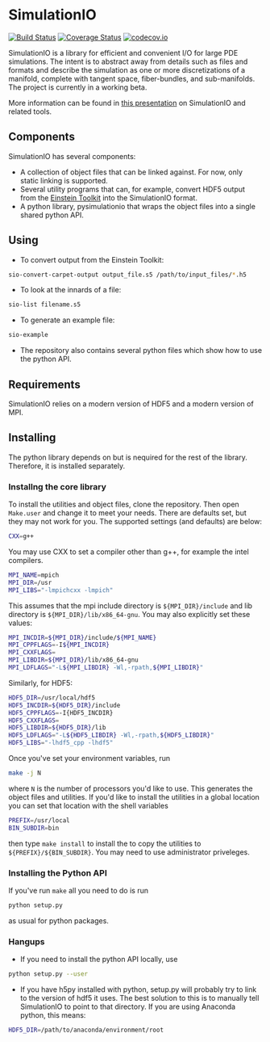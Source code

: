 # SimulationIO
[![Build Status](https://travis-ci.org/eschnett/SimulationIO.svg?branch=master)](https://travis-ci.org/eschnett/SimulationIO)
[![Coverage Status](https://coveralls.io/repos/eschnett/SimulationIO/badge.svg?branch=master&service=github)](https://coveralls.io/github/eschnett/SimulationIO?branch=master)
[![codecov.io](https://codecov.io/github/eschnett/SimulationIO/coverage.svg?branch=master)](https://codecov.io/github/eschnett/SimulationIO?branch=master)

SimulationIO is a library for efficient and convenient I/O for large
PDE simulations. The intent is to abstract away from details such as
files and formats and describe the simulation as one or more
discretizations of a manifold, complete with tangent space,
fiber-bundles, and sub-manifolds. The project is currently in a
working beta.

More information can be found in
[this presentation](https://github.com/Yurlungur/simulationio-and-yt)
on SimulationIO and related tools.

## Components

SimulationIO has several components:
- A collection of object files that can be linked against. For now,
  only static linking is supported.
- Several utility programs that can, for example, convert HDF5 output
  from the [Einstein Toolkit](http://einsteintoolkit.org/) into the
  SimulationIO format.
- A python library, pysimulationio that wraps the object files into a
  single shared python API.

## Using

- To convert output from the Einstein Toolkit:

```bash
sio-convert-carpet-output output_file.s5 /path/to/input_files/*.h5
```

- To look at the innards of a file:

```bash
sio-list filename.s5
```

- To generate an example file:

```bash
sio-example
```

- The repository also contains several python files which show how to
  use the python API.

## Requirements

SimulationIO relies on a modern version of HDF5 and a modern version
of MPI.

## Installing

The python library depends on but is nequired for the rest of the
library. Therefore, it is installed separately.

### Installng the core library

To install the utilities and object files, clone the repository. Then
open `Make.user` and change it to meet your needs. There are defaults
set, but they may not work for you. The supported settings (and
defaults) are below:

```bash
CXX=g++
```

You may use CXX to set a compiler other than g++, for example the
intel compilers.

```bash
MPI_NAME=mpich
MPI_DIR=/usr
MPI_LIBS="-lmpichcxx -lmpich"
```

This assumes that the mpi include directory is `${MPI_DIR}/include`
and lib directory is `${MPI_DIR}/lib/x86_64-gnu`. You may also
explicitly set these values:

```bash
MPI_INCDIR=${MPI_DIR}/include/${MPI_NAME}
MPI_CPPFLAGS=-I${MPI_INCDIR}
MPI_CXXFLAGS=
MPI_LIBDIR=${MPI_DIR}/lib/x86_64-gnu
MPI_LDFLAGS="-L${MPI_LIBDIR} -Wl,-rpath,${MPI_LIBDIR}"
```

Similarly, for HDF5:

```bash
HDF5_DIR=/usr/local/hdf5
HDF5_INCDIR=${HDF5_DIR}/include
HDF5_CPPFLAGS=-I{HDF5_INCDIR}
HDF5_CXXFLAGS=
HDF5_LIBDIR=${HDF5_DIR}/lib
HDF5_LDFLAGS="-L${HDF5_LIBDIR} -Wl,-rpath,${HDF5_LIBDIR}"
HDF5_LIBS="-lhdf5_cpp -lhdf5"
```

Once you've set your environment variables, run

```bash
make -j N
```

where `N` is the number of processors you'd like to use. This
generates the object files and utilities. If you'd like to install the
utilities in a global location you can set that location with the
shell variables

```bash
PREFIX=/usr/local
BIN_SUBDIR=bin
```

then type `make install` to install the to copy the utilities to
`${PREFIX}/${BIN_SUBDIR}`. You may need to use administrator priveleges.

### Installing the Python API

If you've run `make` all you need to do is run

```bash
python setup.py
```

as usual for python packages.


### Hangups

- If you need to install the python API locally, use

```bash
python setup.py --user
```

- If you have h5py installed with python, setup.py will probably try
  to link to the version of hdf5 it uses. The best solution to this is
  to manually tell SimulationIO to point to that directory. If you are
  using Anaconda python, this means:

```bash
HDF5_DIR=/path/to/anaconda/environment/root
```


